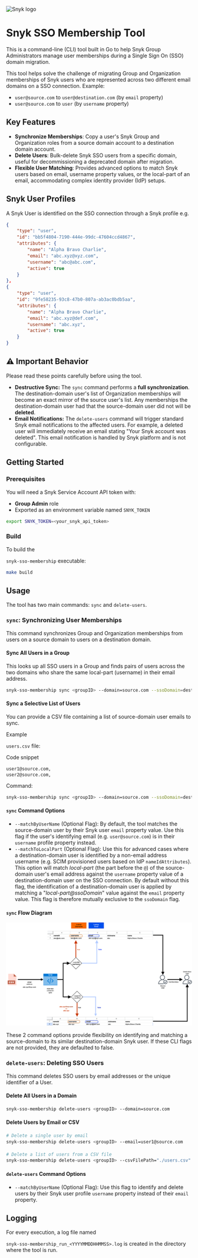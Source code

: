 ![Snyk logo](https://snyk.io/style/asset/logo/snyk-print.svg)
# **Snyk SSO Membership Tool**

This is a command-line (CLI) tool built in Go to help Snyk Group Administrators manage user memberships during a Single Sign On (SSO) domain migration.

This tool helps solve the challenge of migrating Group and Organization memberships of Snyk users who are represented across two different email domains on a SSO connection. Example: 

- `user@source.com` to `user@destination.com` (by `email` property)
- `user@source.com` to `user` (by `username` property)

## **Key Features**

* **Synchronize Memberships**: Copy a user's Snyk Group and Organization roles from a source domain account to a destination domain account.
* **Delete Users**: Bulk-delete Snyk SSO users from a specific domain, useful for decommissioning a deprecated domain after migration.
* **Flexible User Matching**: Provides advanced options to match Snyk users based on email, username property values, or the local-part of an email, accommodating complex identity provider (IdP) setups.

## Snyk User Profiles

A Snyk User is identified on the SSO connection through a Snyk profile e.g.

```json
{
    "type": "user",
    "id": "bb5f4804-7190-444e-99dc-47604ccd4867",
    "attributes": {
        "name": "Alpha Bravo Charlie",
        "email": "abc.xyz@xyz.com",
        "username": "abc@abc.com",
        "active": true
    }
},
{
    "type": "user",
    "id": "9fe58235-93c8-47b0-807a-ab3ac0bdb5aa",
    "attributes": {
        "name": "Alpha Bravo Charlie",
        "email": "abc.xyz@def.com",
        "username": "abc.xyz",
        "active": true
    }
}
```

## **⚠️ Important Behavior**

Please read these points carefully before using the tool.

* **Destructive Sync:** The `sync` command performs a **full synchronization**. The destination-domain user's list of Organization memberships will become an exact mirror of the source user's list. Any memberships the destination-domain user had that the source-domain user did not will be **deleted**.
* **Email Notifications:** The `delete-users` command will trigger standard Snyk email notifications to the affected users. For example, a deleted user will immediately receive an email stating "Your Snyk account was deleted". This email notification is handled by Snyk platform and is not configurable.

## **Getting Started**

### **Prerequisites**

You will need a Snyk Service Account API token with:

- **Group Admin** role
- Exported as an environment variable named `SNYK_TOKEN`

```bash
export SNYK_TOKEN=<your_snyk_api_token>
```

### **Build**

To build the

`snyk-sso-membership` executable:

```bash
make build
```

## **Usage**

The tool has two main commands: `sync` and `delete-users`.

### **`sync`: Synchronizing User Memberships**

This command synchronizes Group and Organization memberships from users on a source domain to users on a destination domain.

#### **Sync All Users in a Group**

This looks up all SSO users in a Group and finds pairs of users across the two domains who share the same local-part (username) in their email address.

```bash
snyk-sso-membership sync <groupID> --domain=source.com --ssoDomain=destination.com
```

#### **Sync a Selective List of Users**

You can provide a CSV file containing a list of source-domain user emails to sync.

Example

`users.csv` file:

Code snippet

```
user1@source.com,
user2@source.com,
```

Command:

```bash
snyk-sso-membership sync <groupID> --domain=source.com --ssoDomain=destination.com --csvFilePath="./users.csv"
```

#### **`sync` Command Options**

* `--matchByUserName` (Optional Flag): By default, the tool matches the source-domain user by their Snyk user `email` property value. Use this flag if the user's identifying email (e.g. `user@source.com`) is in their `username` profile property instead.
* `--matchToLocalPart` (Optional Flag): Use this for advanced cases where a destination-domain user is identified by a non-email address username (e.g. SCIM provisioned users based on IdP `nameIdAttributes`). This option will match _local-part_ (the part before the `@`) of the source-domain user's email address against the `username` property value of a destination-domain user on the SSO connection. By default without this flag, the identification of a destination-domain user is applied by matching a "_local-part@ssoDomain_" value against the `email` property value. This flag is therefore mutually exclusive to the `ssoDomain` flag.

#### **`sync` Flow Diagram**

![sync-flow-diagram](docs/images/sync-flow-diagram.svg)

These 2 command options provide flexibility on identifying and matching a source-domain to its similar destination-domain Snyk user. If these CLI flags are not provided, they are defaulted to false.

### **`delete-users`: Deleting SSO Users**

This command deletes SSO users by email addresses or the unique identifier of a User.

#### **Delete All Users in a Domain**

```bash
snyk-sso-membership delete-users <groupID> --domain=source.com
```

#### **Delete Users by Email or CSV**

```bash
# Delete a single user by email
snyk-sso-membership delete-users <groupID> --email=user1@source.com

# Delete a list of users from a CSV file
snyk-sso-membership delete-users <groupID> --csvFilePath="./users.csv"
```

#### **`delete-users` Command Options**

* `--matchByUserName` (Optional Flag): Use this flag to identify and delete users by their Snyk user profile
   `username` property instead of their `email` property.

## **Logging**

For every execution, a log file named

`snyk-sso-membership_run_<YYYYMMDDHHMMSS>.log` is created in the directory where the tool is run.
